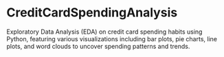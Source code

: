 # CreditCardSpendingAnalysis
Exploratory Data Analysis (EDA) on credit card spending habits using Python, featuring various visualizations including bar plots, pie charts, line plots, and word clouds to uncover spending patterns and trends.
